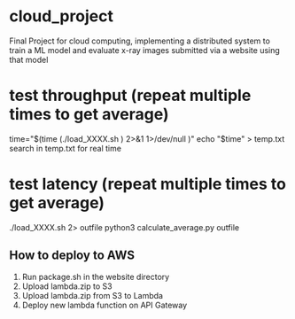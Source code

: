 # cloud_project
Final Project for cloud computing, implementing a distributed system to train a ML model and evaluate x-ray images submitted via a website using that model

# test throughput (repeat multiple times to get average)
time="$(time (./load_XXXX.sh ) 2>&1 1>/dev/null )"
echo "$time" > temp.txt
search in temp.txt for real time

# test latency (repeat multiple times to get average)
./load_XXXX.sh 2> outfile
python3 calculate_average.py outfile

## How to deploy to AWS
1. Run package.sh in the website directory
2. Upload lambda.zip to S3
3. Upload lambda.zip from S3 to Lambda
4. Deploy new lambda function on API Gateway
